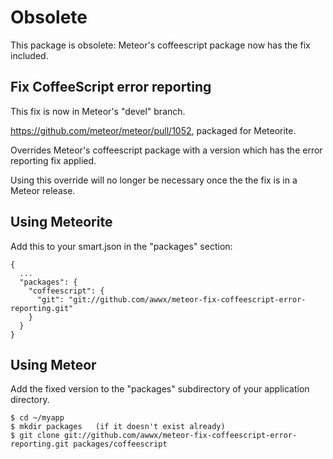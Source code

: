 # Obsolete

This package is obsolete: Meteor's coffeescript package now has the fix included.


## Fix CoffeeScript error reporting

This fix is now in Meteor's "devel" branch.

https://github.com/meteor/meteor/pull/1052, packaged for Meteorite.

Overrides Meteor's coffeescript package with a version which has the
error reporting fix applied.

Using this override will no longer be necessary once the the fix is in
a Meteor release.


## Using Meteorite

Add this to your smart.json in the "packages" section:

```
{
  ...
  "packages": {
    "coffeescript": {
      "git": "git://github.com/awwx/meteor-fix-coffeescript-error-reporting.git"
    }
  }
}
```


## Using Meteor

Add the fixed version to the "packages" subdirectory of your
application directory.

```
$ cd ~/myapp
$ mkdir packages   (if it doesn't exist already)
$ git clone git://github.com/awwx/meteor-fix-coffeescript-error-reporting.git packages/coffeescript
```
